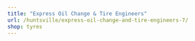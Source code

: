 ```yaml
---
title: "Express Oil Change & Tire Engineers"
url: /huntsville/express-oil-change-and-tire-engineers-7/
shop: tyres
---
```


